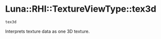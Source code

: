# Luna::RHI::TextureViewType::tex3d

```c++
tex3d
```

Interprets texture data as one 3D texture. 

